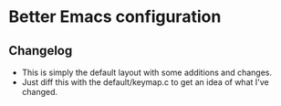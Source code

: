 # Better Emacs configuration

## Changelog

* This is simply the default layout with some additions and changes.
* Just diff this with the default/keymap.c to get an idea of what I've changed.


